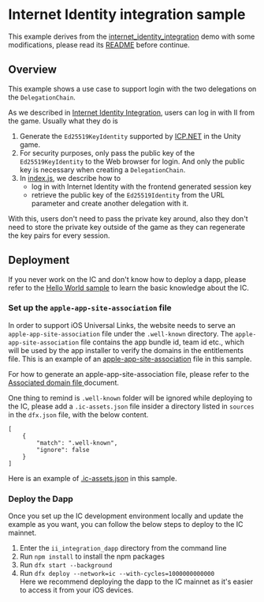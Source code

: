 # Internet Identity integration sample

This example derives from the [internet_identity_integration](https://github.com/dfinity/examples/tree/master/motoko/internet_identity_integration) demo with some modifications, please read its [README](https://github.com/dfinity/examples/blob/master/motoko/internet_identity_integration/README.md) before continue.

## Overview

This example shows a use case to support login with the two delegations on the `DelegationChain`.

As we described in [Internet Identity Integration](../README.md#workflow), users can log in with II from the game. Usually what they do is

1. Generate the `Ed25519KeyIdentity` supported by [ICP.NET](https://github.com/BoomDAO/ICP.NET) in the Unity game.
2. For security purposes, only pass the public key of the `Ed25519KeyIdentity` to the Web browser for login. And only the public key is necessary when creating a `DelegationChain`.
3. In [index.js](./src/greet_frontend/src/index.js), we describe how to 
    - log in with Internet Identity with the frontend generated session key
    - retrieve the public key of the `Ed25519Identity` from the URL parameter and create another delegation with it. 

With this, users don't need to pass the private key around, also they don't need to store the private key outside of the game as they can regenerate the key pairs for every session.

## Deployment

If you never work on the IC and don't know how to deploy a dapp, please refer to the [Hello World sample](https://internetcomputer.org/docs/current/tutorials/deploy_sample_app) to learn the basic knowledge about the IC. 

### Set up the `apple-app-site-association` file

In order to support iOS Universal Links, the website needs to serve an `apple-app-site-association` file under the `.well-known` directory. The `apple-app-site-association` file contains the app bundle id, team id etc., which will be used by the app installer to verify the domains in the entitlements file. This is an example of an [apple-app-site-association](./src/universallink_website/assets/.well-known/apple-app-site-association) file in this sample.

For how to generate an apple-app-site-association file, please refer to the [Associated domain file ](https://developer.apple.com/documentation/xcode/supporting-associated-domains#Add-the-associated-domain-file-to-your-website) document.

One thing to remind is `.well-known` folder will be ignored while deploying to the IC, please add a `.ic-assets.json` file insider a directory listed in `sources` in the `dfx.json` file, with the below content. 

```
[
    {
        "match": ".well-known",
        "ignore": false
    }
]

```

Here is an example of [.ic-assets.json](./src/universallink_website/assets/.ic-assets.json) in this sample.

### Deploy the Dapp

Once you set up the IC development environment locally and update the example as you want, you can follow the below steps to deploy to the IC mainnet.

1. Enter the `ii_integration_dapp` directory from the command line
2. Run `npm install` to install the npm packages
3. Run `dfx start --background`
4. Run `dfx deploy --network=ic --with-cycles=1000000000000`  
   Here we recommend deploying the dapp to the IC mainnet as it's easier to access it from your iOS devices.
